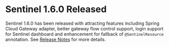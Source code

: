 # Sentinel 1.6.0 Released

Sentinel 1.6.0 has been released with attracting features including Spring Cloud Gateway adapter, better gateway flow control support, login support for Sentinel dashboard and enhancement for fallback of `@SentinelResource` annotation. See [Release Notes](https://github.com/alibaba/Sentinel/wiki/Release-Notes#160) for more details.
